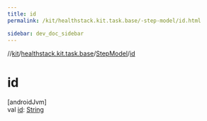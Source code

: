 ```yaml
---
title: id
permalink: /kit/healthstack.kit.task.base/-step-model/id.html

sidebar: dev_doc_sidebar
---
```

//[kit](../../../kit.html)/[healthstack.kit.task.base](../index.html)/[StepModel](index.html)/[id](id.html)



# id



[androidJvm]\
val [id](id.html): [String](https://kotlinlang.org/api/latest/jvm/stdlib/kotlin/-string/index.html)




